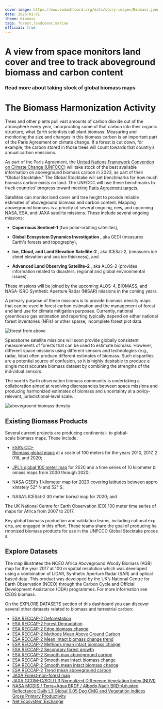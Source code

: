 ```yaml
---
cover-image: https://www.eodashboard.org/data/story-images/Biomass.jpeg
date: 2025-01-01
theme: biomass
tags: forest,landcover,marine
official: true
---
```


#   A view from space monitors land cover and tree to track aboveground biomass and carbon content <!--{ as="img" mode="hero" src="https://www.eodashboard.org/data/story-images/Biomass.jpeg" }-->
### Read more about taking stock of global biomass maps <!--{ style="font-size:1.5rem;opacity:0.7;margin-top:1rem;" }-->

#   The Biomass Harmonization Activity

Trees and other plants pull vast amounts of carbon dioxide out of the atmosphere every year, incorporating some of that carbon into their organic structure, what Earth scientists call plant biomass. Measuring and monitoring the size and changes in this biomass carbon is an important part of the Paris Agreement on climate change. If a forest is cut down, for example, the carbon stored in those trees will count towards that country’s annual carbon emissions.

As part of the Paris Agreement, the [United Nations Framework Convention on Climate Change (UNFCCC)](https://unfccc.int/) will take stock of the best available information on aboveground biomass carbon in 2023, as part of their “Global Stocktake.” The Global Stocktake will set benchmarks for how much biomass carbon exists on land. The UNFCCC will use these benchmarks to track countries’ progress toward meeting [Paris Agreement targets.](https://unfccc.int/process-and-meetings/the-paris-agreement/the-paris-agreement)

Satellites can monitor land cover and tree height to provide reliable estimates of aboveground biomass and carbon content. Mapping aboveground biomass is a priority of several ongoing, new, and upcoming NASA, ESA, and JAXA satellite missions. These include several ongoing missions: 



- **Copernicus Sentinel-1** (two polar-orbiting satellites),

- **Global Ecosystem Dynamics Investigation** , aka GEDI (measures Earth's forests and topography),

- **Ice, Cloud, and Land Elevation Satellite-2** , aka ICESat-2, (measures ice sheet elevation and sea ice thickness), and

- **Advanced Land Observing Satellite-2** , aka ALOS-2 (provides information related to disasters, regional and global environmental issues).

These missions will be joined by the upcoming ALOS-4, BIOMASS, and NASA-ISRO Synthetic Aperture Radar (NISAR) missions in the coming years.

A primary purpose of these missions is to provide biomass density maps that can be used in forest carbon estimation and the management of forest and land use for climate mitigation purposes. Currently, national greenhouse gas estimation and reporting typically depend on either national forest inventories (NFIs) or other sparse, incomplete forest plot data. 

![forest from above](https://www.eodashboard.org/data/story-images/2-biomass.jpg)

Spaceborne satellite missions will soon provide globally consistent measurements of forests that can be used to estimate biomass. However, different space missions using different sensors and technologies (e.g., radar, lidar) often produce different estimates of biomass. Such disparities are a potential source of confusion, so it is highly desirable to produce a single most accurate biomass dataset by combining the strengths of the individual sensors.

The world’s Earth observation biomass community is undertaking a collaboration aimed at resolving discrepancies between space missions and producing harmonized estimates of biomass and uncertainty at a policy-relevant, jurisdictional-level scale. 

![aboveground biomass density](https://www.eodashboard.org/data/story-images/Biomass_Figure1.png)

## Existing Biomass Products

Several current projects are producing continental- to global-scale biomass maps. These include:

- [ESA’s CCI-Biomass global maps](https://climate.esa.int/en/projects/biomass/) at a scale of 100 meters for the years 2010, 2017, 2018, and 2020;

- [JPL’s global 100 meter map](https://ceos.org/gst/jpl-biomass.html) for 2020 and a time series of 10 kilometer biomass maps from 2000 through 2020;

- NASA GEDI’s 1 kilometer map for 2020 covering latitudes between approximately 52° N and 52° S;

-  NASA’s ICESat-2 30 meter boreal map for 2020; and

The UK National Centre for Earth Observation (EO) 100 meter time series of maps for Africa from 2007 to 2017.

Key global biomass production and validation teams, including national experts, are engaged in this effort. These teams share the goal of producing harmonized biomass products for use in the UNFCCC Global Stocktake process.

## Explore Datasets

The map illustrates the NCEO Africa Aboveground Woody Biomass (AGB) map for the year 2017 at 100 m spatial resolution which was developed using a combination of LiDAR, Synthetic Aperture Radar (SAR) and optical based data. This product was developed by the UK’s National Centre for Earth Observation (NCEO) through the Carbon Cycle and Official Development Assistance (ODA) programmes. For more information see CEOS biomass.

On the EXPLORE DATASETS section of this dashboard you can discover several other datasets related to biomass and terrestrial carbon:


- [ESA RECCAP-2 Deforestation](https://eodashboard.org/explore?poi=World-RECCAP2_6&x=-5095206.67577&y=-696587.89035&z=5.12625&search=World%3A+Deforestation+%28CCI+RECCAP2%29)
- [ESA RECCAP-2 Forest Degradation](https://eodashboard.org/explore?poi=World-RECCAP2_7&x=-5095206.67577&y=-696587.89035&z=5.12625&search=World%3A+Degradation+%28CCI+RECCAP2%29)
- [ESA RECCAP-2 Edge biomass change](https://eodashboard.org/explore?poi=World-RECCAP2_8&x=-5151174.45378&y=-689125.51994&z=5.18758&search=World%3A+Edge+biomass+change+%28CCI+RECCAP2%29)
- [ESA RECCAP-2 Methods Mean Above Ground Carbon](https://eodashboard.org/explore?x=-5151174.45378&y=-689125.51994&z=5.18758&poi=World-RECCAP2_1&search=World%3A+Methods+mean+aboveground+carbon+%28CCI+RECCAP2%29)
- [ESA RECCAP-2 Mean intact biomass change trend]()
- [ESA RECCAP-2 Methods mean intact biomass change]()
- [ESA RECCAP-2 Secondary forest growth]()
- [ESA RECCAP-2 Smooth max aboveground carbon]()
- [ESA RECCAP-2 Smooth max intact biomass change]()
- [ESA RECCAP-2 Smooth mean intact biomass change]()
- [ESA RECCAP-2 Trend mean aboveground carbon]()
- [JAXA Forest-non-forest map]()
- [JAXA GCOM-C/SGLI L3 Normalized Difference Vegetation Index (NDVI)]()
- [NASA MODIS / Terra+Aqua BRDF / Albedo Nadir BRD-Adjusted Reflectance Daily L3 Global 0.05 Deg CMG and Vegetation Indices Gross Primary Productivity]()
- [Net Ecosystem Exchange]()





